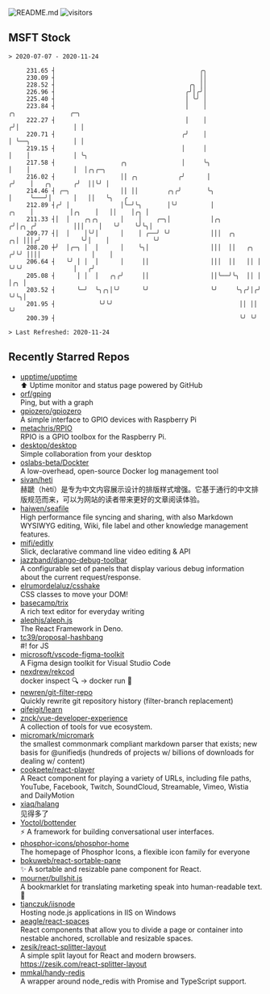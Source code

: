 ![README.md](https://github.com/Gerhut/Gerhut/workflows/README.md/badge.svg)
![visitors](https://visitors.vercel.app/Gerhut/Gerhut?token=8cf69d1f6813d272ef062726b6070c9be4ff72038cfe5a7ded7384a8da65d866)

## MSFT Stock

```
> 2020-07-07 - 2020-11-24

     231.65 ┤                                        ╭╮                                                          
     230.09 ┤                                        ││                                                          
     228.52 ┤                                     ╭╮ ││                                                          
     226.96 ┤                                    ╭╯│╭╯│                                                          
     225.40 ┤                                    │ ╰╯ │                                                          
     223.84 ┤                                    │    │                          ╭╮               ╭─╮            
     222.27 ┤                                    │    │                         ╭╯│               │ │            
     220.71 ┤                                   ╭╯    │                         │ ╰──╮            │ │            
     219.15 ┤                                   │     │                         │    │            │ ╰╮           
     217.58 ┤                  ╭╮               │     ╰╮                        │    │            │  │╭╮╭─╮      
     216.02 ┤                  ││ ╭╮           ╭╯      │                       ╭╯    │   ╭╮      ╭╯  ││╰╯ │      
     214.46 ┤ ╭─╮              ││ ││        ╭╮╭╯       ╰╮                      │     ╰───╯│      │   ││   ╰╮   ╭ 
     212.89 ┤╭╯ │              │╰─╯╰╮       │╰╯         │                ╭╮    │          │╭╮    │   ││    │╭╮ │ 
     211.33 ┤│  │    ╭╮╭╮      │    │    ╭─╮│           │╭╮             ╭╯│╭╮ ╭╯          │││    │   ╰╯    ╰╯╰╮│ 
     209.77 ┤│  │    │╰╯│      │    │ ╭──╯ ╰╯           │││  ╭╮       ╭╮│ │││╭╯           ╰╯│    │            ╰╯ 
     208.20 ┼╯  │╭─╮ │  │      │    ╰╮│                 │││  ││   ╭╮ ╭╯╰╯ ││││              │    │               
     206.64 ┤   ╰╯ │ │  │      │     ││                 │││  ││   ││ │    ╰╯╰╯              │   ╭╯               
     205.08 ┤      │ │  │   ╭╮╭╯     ││                 ││╰──╯╰╮  ││ │                      │╭╮ │                
     203.52 ┤      ╰─╯  ╰╮╭╮│╰╯      ╰╯                 ╰╯     ╰╮╭╯│╭╯                      ╰╯╰╮│                
     201.95 ┤            ╰╯╰╯                                   ││ ││                          ╰╯                
     200.39 ┤                                                   ╰╯ ╰╯                                            

> Last Refreshed: 2020-11-24
```

## Recently Starred Repos

- [upptime/upptime](https://github.com/upptime/upptime)  
  ⬆️ Uptime monitor and status page powered by GitHub
- [orf/gping](https://github.com/orf/gping)  
  Ping, but with a graph
- [gpiozero/gpiozero](https://github.com/gpiozero/gpiozero)  
  A simple interface to GPIO devices with Raspberry Pi
- [metachris/RPIO](https://github.com/metachris/RPIO)  
  RPIO is a GPIO toolbox for the Raspberry Pi.
- [desktop/desktop](https://github.com/desktop/desktop)  
  Simple collaboration from your desktop
- [oslabs-beta/Dockter](https://github.com/oslabs-beta/Dockter)  
  A low-overhead, open-source Docker log management tool
- [sivan/heti](https://github.com/sivan/heti)  
  赫蹏（hètí）是专为中文内容展示设计的排版样式增强。它基于通行的中文排版规范而来，可以为网站的读者带来更好的文章阅读体验。
- [haiwen/seafile](https://github.com/haiwen/seafile)  
  High performance file syncing and sharing, with also Markdown WYSIWYG editing, Wiki, file label and other knowledge management features.
- [mifi/editly](https://github.com/mifi/editly)  
  Slick, declarative command line video editing & API
- [jazzband/django-debug-toolbar](https://github.com/jazzband/django-debug-toolbar)  
  A configurable set of panels that display various debug information about the current request/response.
- [elrumordelaluz/csshake](https://github.com/elrumordelaluz/csshake)  
  CSS classes to move your DOM!
- [basecamp/trix](https://github.com/basecamp/trix)  
  A rich text editor for everyday writing
- [alephjs/aleph.js](https://github.com/alephjs/aleph.js)  
  The React Framework in Deno.
- [tc39/proposal-hashbang](https://github.com/tc39/proposal-hashbang)  
  #! for JS
- [microsoft/vscode-figma-toolkit](https://github.com/microsoft/vscode-figma-toolkit)  
   A Figma design toolkit for Visual Studio Code
- [nexdrew/rekcod](https://github.com/nexdrew/rekcod)  
  docker inspect :mag: → docker run :runner:
- [newren/git-filter-repo](https://github.com/newren/git-filter-repo)  
  Quickly rewrite git repository history (filter-branch replacement)
- [qifeigit/learn](https://github.com/qifeigit/learn)  
- [znck/vue-developer-experience](https://github.com/znck/vue-developer-experience)  
  A collection of tools for vue ecosystem.
- [micromark/micromark](https://github.com/micromark/micromark)  
  the smallest commonmark compliant markdown parser that exists; new basis for @unifiedjs (hundreds of projects w/ billions of downloads for dealing w/ content)
- [cookpete/react-player](https://github.com/cookpete/react-player)  
  A React component for playing a variety of URLs, including file paths, YouTube, Facebook, Twitch, SoundCloud, Streamable, Vimeo, Wistia and DailyMotion
- [xiaq/halang](https://github.com/xiaq/halang)  
  见得多了
- [Yoctol/bottender](https://github.com/Yoctol/bottender)  
  ⚡️ A framework for building conversational user interfaces.
- [phosphor-icons/phosphor-home](https://github.com/phosphor-icons/phosphor-home)  
  The homepage of Phosphor Icons, a flexible icon family for everyone
- [bokuweb/react-sortable-pane](https://github.com/bokuweb/react-sortable-pane)  
  :sparkles: A sortable and resizable pane component for React.
- [mourner/bullshit.js](https://github.com/mourner/bullshit.js)  
  A bookmarklet for translating marketing speak into human-readable text. :poop:
- [tjanczuk/iisnode](https://github.com/tjanczuk/iisnode)  
  Hosting node.js applications in IIS on Windows
- [aeagle/react-spaces](https://github.com/aeagle/react-spaces)  
  React components that allow you to divide a page or container into nestable anchored, scrollable and resizable spaces.
- [zesik/react-splitter-layout](https://github.com/zesik/react-splitter-layout)  
  A simple split layout for React and modern browsers. https://zesik.com/react-splitter-layout
- [mmkal/handy-redis](https://github.com/mmkal/handy-redis)  
  A wrapper around node_redis with Promise and TypeScript support.
